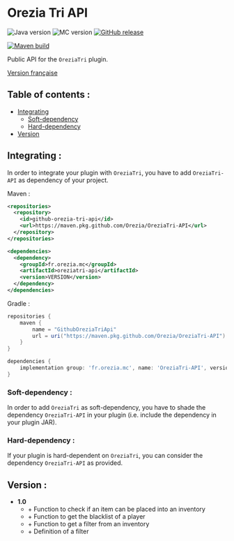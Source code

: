 # Orezia Tri API

![Java version](https://img.shields.io/badge/java-^17-yellow)
![MC version](https://img.shields.io/badge/MC-v1.18.1-green)
[![GitHub release](https://img.shields.io/badge/release-vX-blue)](https://github.com/dederobert/OreziaTri-API/releases/tag/X)

[![Maven build](https://github.com/Orezia/OreziaTri-API/actions/workflows/maven_build.yml/badge.svg)](https://github.com/Orezia/OreziaTri-API/actions/workflows/maven_build.yml)

Public API for the `OreziaTri` plugin.

[Version française](./LISEZMOI.md)

## Table of contents :

- [Integrating](#integrating-)
  - [Soft-dependency](#soft-dependency-)
  - [Hard-dependency](#hard-dependency-)
- [Version](#version-)

## Integrating :

In order to integrate your plugin with `OreziaTri`, you have to add `OreziaTri-API` as dependency of your project.

Maven :

```xml
<repositories>
  <repository>
    <id>github-orezia-tri-api</id>
    <url>https://maven.pkg.github.com/Orezia/OreziaTri-API</url>
  </repository>
</repositories>
```

```xml
<dependencies>
  <dependency>
    <groupId>fr.orezia.mc</groupId>
    <artifactId>oreziatri-api</artifactId>
    <version>VERSION</version>
  </dependency>
</dependencies>
```

Gradle :

```groovy
repositories {
    maven {
        name = "GithubOreziaTriApi"
        url = uri("https://maven.pkg.github.com/Orezia/OreziaTri-API")
    }
}
```

```groovy
dependencies {
    implementation group: 'fr.orezia.mc', name: 'OreziaTri-API', version: VERSION
}
```

### Soft-dependency :

In order to add `OreziaTri` as soft-dependency, you have to shade the dependency `OreziaTri-API` in your plugin (i.e. include the dependency in your plugin JAR).

### Hard-dependency :

If your plugin is hard-dependent on `OreziaTri`, you can consider the dependency `OreziaTri-API` as provided.

## Version :

- __1.0__
  - \+ Function to check if an item can be placed into an inventory
  - \+ Function to get the blacklist of a player
  - \+ Function to get a filter from an inventory
  - \+ Definition of a filter
